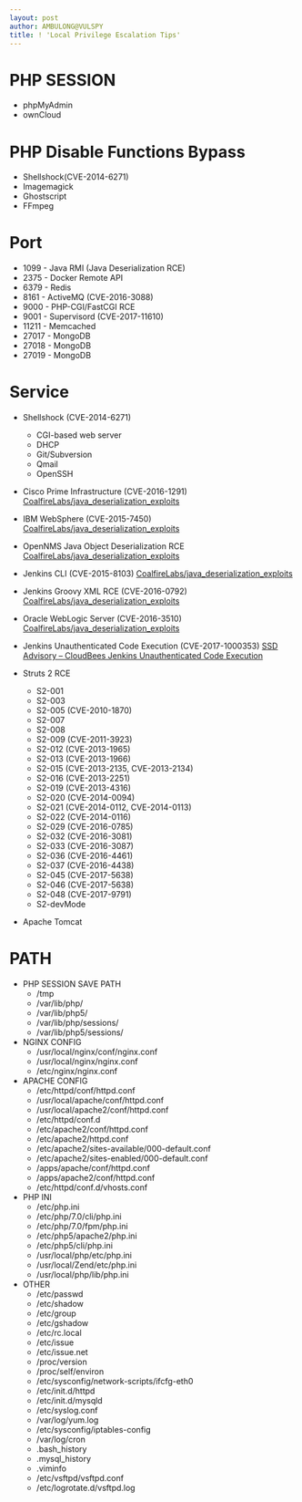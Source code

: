 ```yaml
---
layout: post
author: AMBULONG@VULSPY
title: ! 'Local Privilege Escalation Tips'
---
```


# PHP SESSION

* phpMyAdmin
* ownCloud

# PHP Disable Functions Bypass

* Shellshock(CVE-2014-6271)
* Imagemagick
* Ghostscript
* FFmpeg

# Port

* 1099 - Java RMI (Java Deserialization RCE)
* 2375 - Docker Remote API
* 6379 - Redis
* 8161 - ActiveMQ (CVE-2016-3088)
* 9000 - PHP-CGI/FastCGI RCE
* 9001 - Supervisord (CVE-2017-11610)
* 11211 - Memcached
* 27017 - MongoDB
* 27018 - MongoDB
* 27019 - MongoDB

# Service

* Shellshock (CVE-2014-6271)
  * CGI-based web server
  * DHCP
  * Git/Subversion
  * Qmail
  * OpenSSH

* Cisco Prime Infrastructure (CVE-2016-1291)
[CoalfireLabs/java_deserialization_exploits](https://github.com/CoalfireLabs/java_deserialization_exploits)

* IBM WebSphere (CVE-2015-7450)
[CoalfireLabs/java_deserialization_exploits](https://github.com/CoalfireLabs/java_deserialization_exploits)

* OpenNMS Java Object Deserialization RCE
[CoalfireLabs/java_deserialization_exploits](https://github.com/CoalfireLabs/java_deserialization_exploits)

* Jenkins CLI (CVE-2015-8103)
[CoalfireLabs/java_deserialization_exploits](https://github.com/CoalfireLabs/java_deserialization_exploits)

* Jenkins Groovy XML RCE (CVE-2016-0792)
[CoalfireLabs/java_deserialization_exploits](https://github.com/CoalfireLabs/java_deserialization_exploits)

* Oracle WebLogic Server (CVE-2016-3510)
[CoalfireLabs/java_deserialization_exploits](https://github.com/CoalfireLabs/java_deserialization_exploits)

* Jenkins Unauthenticated Code Execution (CVE-2017-1000353)
[SSD Advisory – CloudBees Jenkins Unauthenticated Code Execution](https://blogs.securiteam.com/index.php/archives/3171)

* Struts 2 RCE
  * S2-001
  * S2-003 
  * S2-005 (CVE-2010-1870)
  * S2-007
  * S2-008
  * S2-009 (CVE-2011-3923)
  * S2-012 (CVE-2013-1965)
  * S2-013 (CVE-2013-1966)
  * S2-015 (CVE-2013-2135, CVE-2013-2134)
  * S2-016 (CVE-2013-2251)
  * S2-019 (CVE-2013-4316)
  * S2-020 (CVE-2014-0094)
  * S2-021 (CVE-2014-0112, CVE-2014-0113)
  * S2-022 (CVE-2014-0116)
  * S2-029 (CVE-2016-0785)
  * S2-032 (CVE-2016-3081)
  * S2-033 (CVE-2016-3087)
  * S2-036 (CVE-2016-4461)
  * S2-037 (CVE-2016-4438)
  * S2-045 (CVE-2017-5638)
  * S2-046 (CVE-2017-5638)
  * S2-048 (CVE-2017-9791)
  * S2-devMode


* Apache Tomcat

# PATH

* PHP SESSION SAVE PATH
  * /tmp
  * /var/lib/php/
  * /var/lib/php5/
  * /var/lib/php/sessions/
  * /var/lib/php5/sessions/
* NGINX CONFIG
  * /usr/local/nginx/conf/nginx.conf 
  * /usr/local/nginx/nginx.conf
  * /etc/nginx/nginx.conf
* APACHE CONFIG
  * /etc/httpd/conf/httpd.conf
  * /usr/local/apache/conf/httpd.conf
  * /usr/local/apache2/conf/httpd.conf
  * /etc/httpd/conf.d
  * /etc/apache2/conf/httpd.conf
  * /etc/apache2/httpd.conf
  * /etc/apache2/sites-available/000-default.conf
  * /etc/apache2/sites-enabled/000-default.conf
  * /apps/apache/conf/httpd.conf
  * /apps/apache2/conf/httpd.conf
  * /etc/httpd/conf.d/vhosts.conf
* PHP INI
  * /etc/php.ini
  * /etc/php/7.0/cli/php.ini
  * /etc/php/7.0/fpm/php.ini
  * /etc/php5/apache2/php.ini
  * /etc/php5/cli/php.ini
  * /usr/local/php/etc/php.ini
  * /usr/local/Zend/etc/php.ini
  * /usr/local/php/lib/php.ini
* OTHER
  * /etc/passwd
  * /etc/shadow
  * /etc/group
  * /etc/gshadow
  * /etc/rc.local
  * /etc/issue
  * /etc/issue.net
  * /proc/version
  * /proc/self/environ
  * /etc/sysconfig/network-scripts/ifcfg-eth0
  * /etc/init.d/httpd
  * /etc/init.d/mysqld
  * /etc/syslog.conf
  * /var/log/yum.log
  * /etc/sysconfig/iptables-config
  * /var/log/cron
  * .bash_history
  * .mysql_history
  * .viminfo
  * /etc/vsftpd/vsftpd.conf
  * /etc/logrotate.d/vsftpd.log
